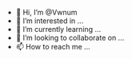 - 👋 Hi, I’m @Vwnum
- 👀 I’m interested in ...
- 🌱 I’m currently learning ...
- 💞️ I’m looking to collaborate on ...
- 📫 How to reach me ...

<!---
Vwnum/Vwnum is a ✨ special ✨ repository because its `README.md` (this file) appears on your GitHub profile.
You can click the Preview link to take a look at your changes.
--->
